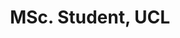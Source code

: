 ---
name: Gonzalo Barrientos
title: MSc. Student, UCL
modal-id: 1
img: barrientos.jpg
thumbnail: barrientos.jpg
alt: Picture of Gonzalo Barrientos
topic: Non Synergistic VAE
bio: Gonzalo Barrientos is a Peruvian graduate student from University College London (UCL), UK. He received his B.Sc. from Tecnologico de Monterrey (Mexico) in Electro-mechanical Engineering and his M.Sc. in Machine Learning from UCL. His current research focuses on representation learning, generative models, unsupervised learning and reinforcement learning. As a Master student at UCL, he worked on disentanglement and algorithms inspired from population coding and information theory. He is interested in using different ideas and concepts from science fields such as Neuroscience or biology to develop general-purpose learning systems. Prior to his Master he was working in Peru and Mexico mainly in the energy industry, where he realized about the great importance that machine learning and artificial intelligence will have in the years to come.
website: https://www.linkedin.com/in/gonzalobarrientos/
tags: oral
featuredOrder: 
---